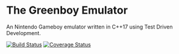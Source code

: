# The Greenboy Emulator

An Nintendo Gameboy emulator written in C++17 using Test Driven Development.

[![Build Status](https://travis-ci.com/ClausWiingreen/greenboy.svg)](https://travis-ci.com/ClausWiingreen/greenboy)
[![Coverage Status](https://coveralls.io/repos/github/ClausWiingreen/greenboy/badge.svg)](https://coveralls.io/github/ClausWiingreen/greenboy)

